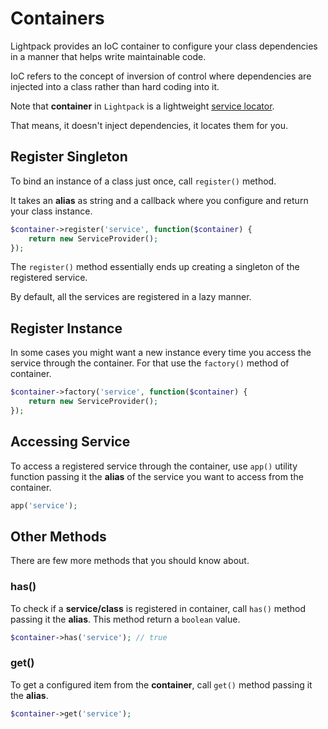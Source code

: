 # Containers

Lightpack provides an IoC container to configure your class dependencies in a manner that
helps write maintainable code. 

<p class="tip">
IoC refers to the concept of inversion of control where dependencies are injected
into a class rather than hard coding into it.
</p>

Note that **container** in `Lightpack` is a lightweight [service locator](https://en.wikipedia.org/wiki/Service_locator_pattern).

<p class="tip">That means, it doesn't inject dependencies, it locates them for you.</p>

## Register Singleton

To bind an instance of a class just once, call `register()` method.

It takes an **alias** as string and a callback where you configure and return your class
instance.

```php
$container->register('service', function($container) {
    return new ServiceProvider();
});
```

The <code>register()</code> method essentially ends up creating a singleton of the
registered service.

<p class="tip">
By default, all the services are registered in a lazy manner.
</p>

## Register Instance

In some cases you might want a new instance every time you access the service through
the container. For that use the <code>factory()</code> method of container.

```php
$container->factory('service', function($container) {
    return new ServiceProvider();
});
```

## Accessing Service

To access a registered service through the container, use <code>app()</code>
utility function passing it the **alias** of the service you want to access from the container. 

```php
app('service');
```

## Other Methods

There are few more methods that you should know about.

### has()

To check if a **service/class** is registered in container, call `has()` method
passing it the **alias**. This method return a `boolean` value.

```php
$container->has('service'); // true
```

### get()

To get a configured item from the **container**, call `get()` method passing it the **alias**.

```php
$container->get('service');
```
